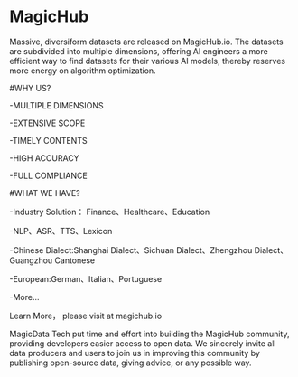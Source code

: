 # MagicHub
Massive, diversiform datasets are released on MagicHub.io. The datasets are subdivided into multiple dimensions, offering AI engineers a more efficient way to find datasets for their various AI models, thereby reserves more energy on algorithm optimization.



#WHY US?

-MULTIPLE DIMENSIONS

-EXTENSIVE SCOPE

-TIMELY CONTENTS

-HIGH ACCURACY

-FULL COMPLIANCE


#WHAT WE HAVE?

-Industry Solution： Finance、Healthcare、Education

-NLP、ASR、TTS、Lexicon

-Chinese Dialect:Shanghai Dialect、Sichuan Dialect、Zhengzhou Dialect、Guangzhou Cantonese

-European:German、Italian、Portuguese

-More...



Learn More，
please visit at   magichub.io


MagicData Tech put time and effort into building the MagicHub community, providing developers easier access to open data. We sincerely invite all data producers and users to join us in improving this community by publishing open-source data, giving advice, or any possible way.
